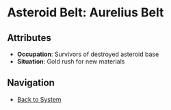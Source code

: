 # Asteroid Belt: Aurelius Belt

## Attributes
- **Occupation**: Survivors of destroyed asteroid base
- **Situation**: Gold rush for new materials


## Navigation
- [Back to System](../system.md)
